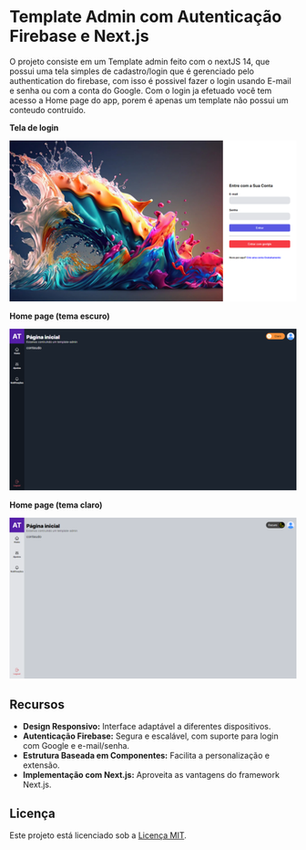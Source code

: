# Template Admin com Autenticação Firebase e Next.js

O projeto consiste em um Template admin feito com o nextJS 14, que possui uma tela simples de cadastro/login que é gerenciado pelo authentication do firebase, com isso é possivel fazer o login usando E-mail e senha ou com a conta do Google. Com o login ja efetuado você tem acesso a Home page do app, porem é apenas um template não possui um conteudo contruido.

<b>Tela de login</b>

![Tela de login dívida em 2 partes, na esquerda temos uma imagem que ocupa cerca de 70% da tela e a direita temos o formulário de login/cadastro que nos permite inserir as credencias de login (Email e senha) ou logar com o google](public/images/login.PNG)

<b>Home page (tema escuro)</b>

![Home page do aplicativo, e é divida em 3 partes sendo elas: o menu lateral que fica a esquerda e possui 3 opções Home, Ajustes e Notificações posicionadas uma abaixo da outra. No topo da tela temos o cabeçalho que é divido em 2 partes: a esqueda temos o título da página e logo abaixo o subtítulo com o objetivo da página e a direita temos o botão que alterna os temas entre claro e escuro e o imagem (avatar) da pessoa logada. E o restante da pagina é para mostrar o conteúdo.](public/images/admin-dark.PNG)

<b>Home page (tema claro)</b>

![Home page do aplicativo, e é divida em 3 partes sendo elas: o menu lateral que fica a esquerda e possui 3 opções Home, Ajustes e Notificações posicionadas uma abaixo da outra. No topo da tela temos o cabeçalho que é divido em 2 partes: a esqueda temos o título da página e logo abaixo o subtítulo com o objetivo da página e a direita temos o botão que alterna os temas entre claro e escuro e o imagem (avatar) da pessoa logada. E o restante da pagina é para mostrar o conteúdo.](public/images/admin-light.PNG)

## Recursos

- **Design Responsivo:** Interface adaptável a diferentes dispositivos.
- **Autenticação Firebase:** Segura e escalável, com suporte para login com Google e e-mail/senha.
- **Estrutura Baseada em Componentes:** Facilita a personalização e extensão.
- **Implementação com Next.js:** Aproveita as vantagens do framework Next.js.

## Licença 

Este projeto está licenciado sob a [Licença MIT](LICENSE).